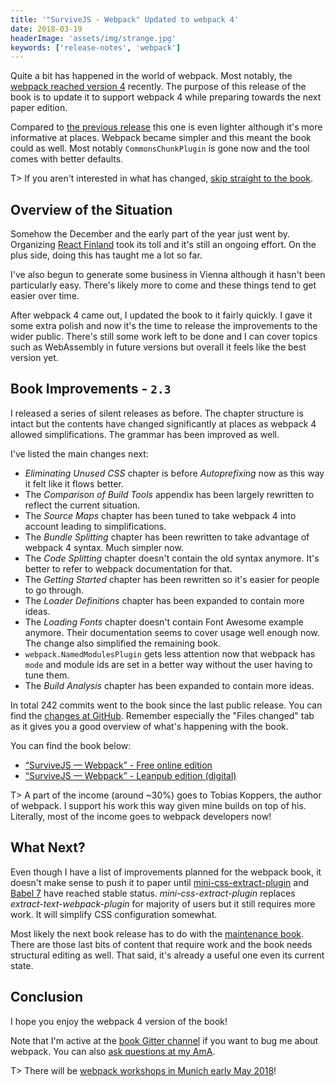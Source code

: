 ```yaml
---
title: '"SurviveJS - Webpack" Updated to webpack 4'
date: 2018-03-19
headerImage: 'assets/img/strange.jpg'
keywords: ['release-notes', 'webpack']
---
```


Quite a bit has happened in the world of webpack. Most notably, the [webpack reached version 4](https://medium.com/webpack/webpack-4-released-today-6cdb994702d4) recently. The purpose of this release of the book is to update it to support webpack 4 while preparing towards the next paper edition.

Compared to [the previous release](../survivejs-webpack-and-maintenance) this one is even lighter although it's more informative at places. Webpack became simpler and this meant the book could as well. Most notably `CommonsChunkPlugin` is gone now and the tool comes with better defaults.

T> If you aren't interested in what has changed, [skip straight to the book](/webpack/preface).

## Overview of the Situation

Somehow the December and the early part of the year just went by. Organizing [React Finland](https://react-finland.fi/) took its toll and it's still an ongoing effort. On the plus side, doing this has taught me a lot so far.

I've also begun to generate some business in Vienna although it hasn't been particularly easy. There's likely more to come and these things tend to get easier over time.

After webpack 4 came out, I updated the book to it fairly quickly. I gave it some extra polish and now it's the time to release the improvements to the wider public. There's still some work left to be done and I can cover topics such as WebAssembly in future versions but overall it feels like the best version yet.

## Book Improvements - `2.3`

I released a series of silent releases as before. The chapter structure is intact but the contents have changed significantly at places as webpack 4 allowed simplifications. The grammar has been improved as well.

I've listed the main changes next:

* *Eliminating Unused CSS* chapter is before *Autoprefixing* now as this way it felt like it flows better.
* The *Comparison of Build Tools* appendix has been largely rewritten to reflect the current situation.
* The *Source Maps* chapter has been tuned to take webpack 4 into account leading to simplifications.
* The *Bundle Splitting* chapter has been rewritten to take advantage of webpack 4 syntax. Much simpler now.
* The *Code Splitting* chapter doesn't contain the old syntax anymore. It's better to refer to webpack documentation for that.
* The *Getting Started* chapter has been rewritten so it's easier for people to go through.
* The *Loader Definitions* chapter has been expanded to contain more ideas.
* The *Loading Fonts* chapter doesn't contain Font Awesome example anymore. Their documentation seems to cover usage well enough now. The change also simplified the remaining book.
* `webpack.NamedModulesPlugin` gets less attention now that webpack has `mode` and module ids are set in a better way without the user having to tune them.
* The *Build Analysis* chapter has been expanded to contain more ideas.

In total 242 commits went to the book since the last public release. You can find the [changes at GitHub](https://github.com/survivejs/webpack-book/compare/v2.1.7...v2.3.0). Remember especially the "Files changed" tab as it gives you a good overview of what's happening with the book.

You can find the book below:

* [“SurviveJS — Webpack” - Free online edition](/webpack/preface/)
* [“SurviveJS — Webpack” - Leanpub edition (digital)](https://leanpub.com/survivejs-webpack/)

T> A part of the income (around ~30%) goes to Tobias Koppers, the author of webpack. I support his work this way given mine builds on top of his. Literally, most of the income goes to webpack developers now!

## What Next?

Even though I have a list of improvements planned for the webpack book, it doesn't make sense to push it to paper until [mini-css-extract-plugin](https://www.npmjs.com/package/mini-css-extract-plugin) and [Babel 7](https://www.npmjs.com/package/@babel/core) have reached stable status. *mini-css-extract-plugin* replaces *extract-text-webpack-plugin* for majority of users but it still requires more work. It will simplify CSS configuration somewhat.

Most likely the next book release has to do with the [maintenance book](/maintenance/). There are those last bits of content that require work and the book needs structural editing as well. That said, it's already a useful one even its current state.

## Conclusion

I hope you enjoy the webpack 4 version of the book!

Note that I'm active at the [book Gitter channel](https://gitter.im/survivejs/webpack) if you want to bug me about webpack. You can also [ask questions at my AmA](https://github.com/survivejs/ama/issues).

T> There will be [webpack workshops in Munich early May 2018](/blog/webpack-in-munich-may-2018/)!
